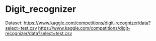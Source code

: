 # Digit_recognizer

Dataset: https://www.kaggle.com/competitions/digit-recognizer/data?select=test.csv
         https://www.kaggle.com/competitions/digit-recognizer/data?select=test.csv
